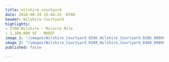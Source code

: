 ```yaml
---
title: wilshire_courtyard
date: 2018-08-29 15:44:22 -0700
header: Wilshire Courtyard
highlights:
- 5700 Wilshire - Miracle Mile
- 1,100,000 SF - RREEF
image_1: "/images/Wilshire_Courtyard_0286_Wilshire_Courtyard_0286_800X600.jpg"
image_2: "/images/Wilshire_Courtyard_0388_Wilshire_Courtyard_0388_800X600.jpg"
published: false

---
```

